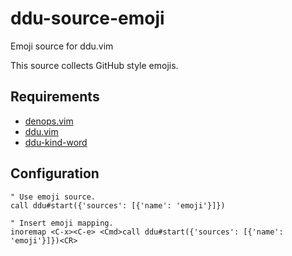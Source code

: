 # ddu-source-emoji

Emoji source for ddu.vim

This source collects GitHub style emojis.

## Requirements

- [denops.vim](https://github.com/vim-denops/denops.vim)
- [ddu.vim](https://github.com/Shoguo/ddu.vim)
- [ddu-kind-word](https://github.com/Shougo/ddu-kind-word)

## Configuration

```vim
" Use emoji source.
call ddu#start({'sources': [{'name': 'emoji'}]})

" Insert emoji mapping.
inoremap <C-x><C-e> <Cmd>call ddu#start({'sources': [{'name': 'emoji'}]})<CR>
```


